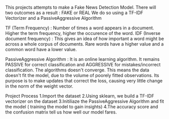 This projects attempts to make a Fake News Detection Model.
There will two outcomes as a result : FAKE or REAL
We do so using a TF-IDF Vectorizer and a PassiveAggressive Algorithm

TF (Term Frequency) : Number of times a word appears in a document. Higher the term frequency, higher the occurence of the word.
IDF (Inverse document frequency) : This gives an idea of how important a word might be across a whole corpus of documents.
Rare words have a higher value and a common word have a lower value.

PassiveAggressive Algorithm : It is an online learning algorithm. 
It remains PASSIVE for correct classification and AGGRESSIVE for mistakes/incorrect classification.
The algorithms doesn't converge. This means the data doesn't fit the model, due to the volume of poorely fitted observations.
Its purpose is to make updates that correct the loss, causing very little change in the norm of the weight vector.

Project Process
1.Import the dataset
2.Using sklearn, we build a TF-IDF vectorizer on the dataset
3.Initiliaze the PassiveAggressive Algorithm and fit the model ( training the model to gain insights)
4.The accuracy score and the confusion matrix tell us how well our model fares.
